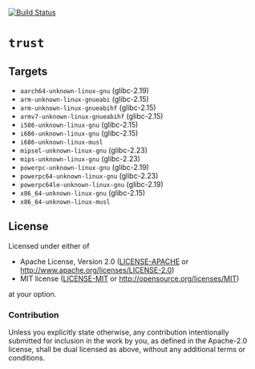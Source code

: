 [![Build Status][travis]](https://travis-ci.org/japaric/trust)

[travis]: https://travis-ci.org/japaric/trust.svg?branch=master

# `trust`

## Targets

- `aarch64-unknown-linux-gnu` (glibc-2.19)
- `arm-unknown-linux-gnueabi` (glibc-2.15)
- `arm-unknown-linux-gnueabihf` (glibc-2.15)
- `armv7-unknown-linux-gnueabihf` (glibc-2.15)
- `i586-unknown-linux-gnu` (glibc-2.15)
- `i686-unknown-linux-gnu` (glibc-2.15)
- `i686-unknown-linux-musl`
- `mipsel-unknown-linux-gnu` (glibc-2.23)
- `mips-unknown-linux-gnu` (glibc-2.23)
- `powerpc-unknown-linux-gnu` (glibc-2.19)
- `powerpc64-unknown-linux-gnu` (glibc-2.23)
- `powerpc64le-unknown-linux-gnu` (glibc-2.19)
- `x86_64-unknown-linux-gnu` (glibc-2.15)
- `x86_64-unknown-linux-musl`

## License

Licensed under either of

- Apache License, Version 2.0 ([LICENSE-APACHE](LICENSE-APACHE) or
  http://www.apache.org/licenses/LICENSE-2.0)
- MIT license ([LICENSE-MIT](LICENSE-MIT) or http://opensource.org/licenses/MIT)

at your option.

### Contribution

Unless you explicitly state otherwise, any contribution intentionally submitted for inclusion in the
work by you, as defined in the Apache-2.0 license, shall be dual licensed as above, without any
additional terms or conditions.
